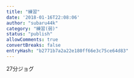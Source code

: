 ```yaml
---
title: "練習"
date: '2018-01-16T22:08:06'
author: "subaru44k"
category: "練習(弱)"
status: "publish"
allowComments: true
convertBreaks: false
entryHash: "b2771b7a2a22e180ff66e3c75ce64d83"
---
```

27分ジョグ
